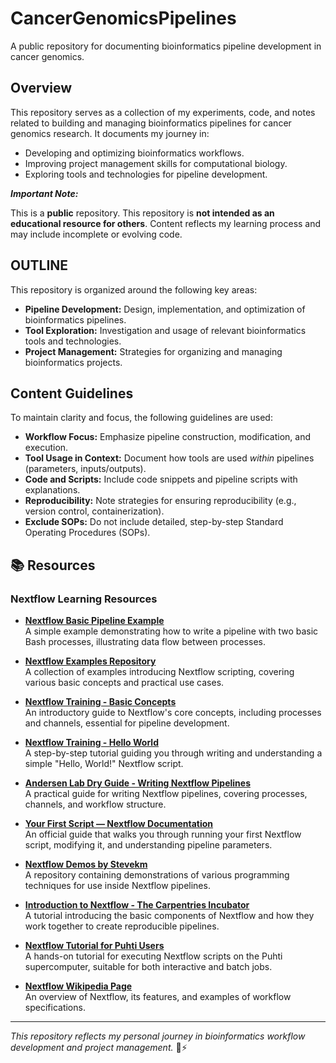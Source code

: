 # CancerGenomicsPipelines

A public repository for documenting bioinformatics pipeline development in cancer genomics.

## Overview

This repository serves as a collection of my experiments, code, and notes related to building 
and managing bioinformatics pipelines for cancer genomics research. It documents my journey in:

* Developing and optimizing bioinformatics workflows. 
* Improving project management skills for computational biology. 
* Exploring tools and technologies for pipeline development.

**_Important Note:_** 

This is a **public** repository. 
This repository is **not intended as an educational resource for others**. 
Content reflects my learning process and may include incomplete or evolving code.

## OUTLINE

This repository is organized around the following key areas:

* **Pipeline Development:** Design, implementation, and optimization of bioinformatics pipelines.
* **Tool Exploration:** Investigation and usage of relevant bioinformatics tools and technologies.
* **Project Management:** Strategies for organizing and managing bioinformatics projects.

## Content Guidelines

To maintain clarity and focus, the following guidelines are used:

* **Workflow Focus:** Emphasize pipeline construction, modification, and execution.
* **Tool Usage in Context:** Document how tools are used *within* pipelines (parameters, inputs/outputs).
* **Code and Scripts:** Include code snippets and pipeline scripts with explanations.
* **Reproducibility:** Note strategies for ensuring reproducibility (e.g., version control, containerization).
* **Exclude SOPs:** Do not include detailed, step-by-step Standard Operating Procedures (SOPs).

## 📚 Resources

### Nextflow Learning Resources
- [**Nextflow Basic Pipeline Example**](https://www.nextflow.io/docs/latest/index.html)  
  A simple example demonstrating how to write a pipeline with two basic Bash processes, illustrating data flow between processes.

- [**Nextflow Examples Repository**](https://github.com/nextflow-io/training)  
  A collection of examples introducing Nextflow scripting, covering various basic concepts and practical use cases.

- [**Nextflow Training - Basic Concepts**](https://training.nextflow.io/basic-concepts)  
  An introductory guide to Nextflow's core concepts, including processes and channels, essential for pipeline development.

- [**Nextflow Training - Hello World**](https://training.nextflow.io/hello-world)  
  A step-by-step tutorial guiding you through writing and understanding a simple "Hello, World!" Nextflow script.

- [**Andersen Lab Dry Guide - Writing Nextflow Pipelines**](https://andersenlab.org/dry-guide/nextflow-pipelines)  
  A practical guide for writing Nextflow pipelines, covering processes, channels, and workflow structure.

- [**Your First Script — Nextflow Documentation**](https://www.nextflow.io/docs/latest/getstarted.html)  
  An official guide that walks you through running your first Nextflow script, modifying it, and understanding pipeline parameters.

- [**Nextflow Demos by Stevekm**](https://github.com/stevekm/nextflow-demos)  
  A repository containing demonstrations of various programming techniques for use inside Nextflow pipelines.

- [**Introduction to Nextflow - The Carpentries Incubator**](https://carpentries-incubator.github.io/nextflow-intro)  
  A tutorial introducing the basic components of Nextflow and how they work together to create reproducible pipelines.

- [**Nextflow Tutorial for Puhti Users**](https://yetulaxman.github.io/nextflow-tutorial-puhti)  
  A hands-on tutorial for executing Nextflow scripts on the Puhti supercomputer, suitable for both interactive and batch jobs.

- [**Nextflow Wikipedia Page**](https://en.wikipedia.org/wiki/Nextflow)  
  An overview of Nextflow, its features, and examples of workflow specifications.

---

*This repository reflects my personal journey in bioinformatics workflow development and project management.* 🧬⚡

